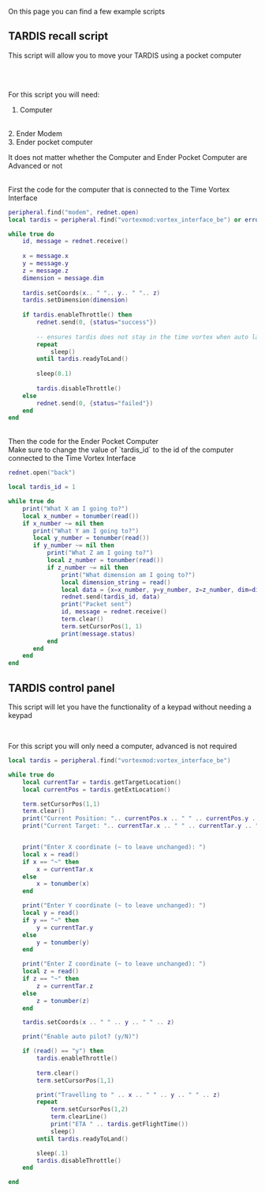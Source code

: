 On this page you can find a few example scripts

## TARDIS recall script

This script will allow you to move your TARDIS using a pocket computer

<br>
<br>

For this script you will need:
<br>
1. Computer
<br>
2. Ender Modem
<br>
3. Ender pocket computer

<br>

It does not matter whether the Computer and Ender Pocket Computer are Advanced or not

<br>
First the code for the computer that is connected to the Time Vortex Interface

```lua title="computer.lua" linenums="1"
peripheral.find("modem", rednet.open)
local tardis = peripheral.find("vortexmod:vortex_interface_be") or error("No Time Vortex Interfce connected!")

while true do
    id, message = rednet.receive()
    
    x = message.x
    y = message.y
    z = message.z
    dimension = message.dim
    
    tardis.setCoords(x.. " ".. y.. " ".. z)
    tardis.setDimension(dimension)
    
    if tardis.enableThrottle() then
        rednet.send(0, {status="success"})
        
        -- ensures tardis does not stay in the time vortex when auto land is disabled
        repeat
            sleep()
        until tardis.readyToLand()
        
        sleep(0.1)
        
        tardis.disableThrottle()
    else
        rednet.send(0, {status="failed"})
    end
end
```
<br>
Then the code for the Ender Pocket Computer
<br>
Make sure to change the value of `tardis_id` to the id of the computer connected to the Time Vortex Interface

```lua title="pocket.lua" linenums="1"
rednet.open("back")

local tardis_id = 1

while true do
    print("What X am I going to?")
    local x_number = tonumber(read())
    if x_number ~= nil then
       print("What Y am I going to?")
       local y_number = tonumber(read())
       if y_number ~= nil then
           print("What Z am I going to?")
           local z_number = tonumber(read())
           if z_number ~= nil then
               print("What dimension am I going to?")
               local dimension_string = read()
               local data = {x=x_number, y=y_number, z=z_number, dim=dimension_string}    
               rednet.send(tardis_id, data)
               print("Packet sent")
               id, message = rednet.receive()
               term.clear()
               term.setCursorPos(1, 1)
               print(message.status)
           end
       end 
    end
end
```

## TARDIS control panel

This script will let you have the functionality of a keypad without needing a keypad

<br>

For this script you will only need a computer, advanced is not required

```lua title="panel.lua" linenums="1"
local tardis = peripheral.find("vortexmod:vortex_interface_be")

while true do
    local currentTar = tardis.getTargetLocation()
    local currentPos = tardis.getExtLocation()

    term.setCursorPos(1,1)
    term.clear()
    print("Current Position: ".. currentPos.x .. " " .. currentPos.y .. " " .. currentPos.z)
    print("Current Target: ".. currentTar.x .. " " .. currentTar.y .. " " .. currentTar.z)


    print("Enter X coordinate (~ to leave unchanged): ")
    local x = read()
    if x == "~" then
        x = currentTar.x
    else
        x = tonumber(x)
    end

    print("Enter Y coordinate (~ to leave unchanged): ")
    local y = read()
    if y == "~" then
        y = currentTar.y
    else
        y = tonumber(y)
    end

    print("Enter Z coordinate (~ to leave unchanged): ")
    local z = read()
    if z == "~" then
        z = currentTar.z
    else
        z = tonumber(z)
    end

    tardis.setCoords(x .. " " .. y .. " " .. z)

    print("Enable auto pilot? (y/N)")

    if (read() == "y") then
        tardis.enableThrottle()
        
        term.clear()
        term.setCursorPos(1,1)

        print("Travelling to " .. x .. " " .. y .. " " .. z)
        repeat
            term.setCursorPos(1,2)
            term.clearLine()
            print("ETA " .. tardis.getFlightTime())
            sleep()
        until tardis.readyToLand()

        sleep(.1)
        tardis.disableThrottle()
    end

end
```
